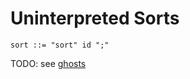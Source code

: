 Uninterpreted Sorts
===================

```
sort ::= "sort" id ";"
```

TODO: see [ghosts](/docs/confluence/anatomy/ghostfunctions)
